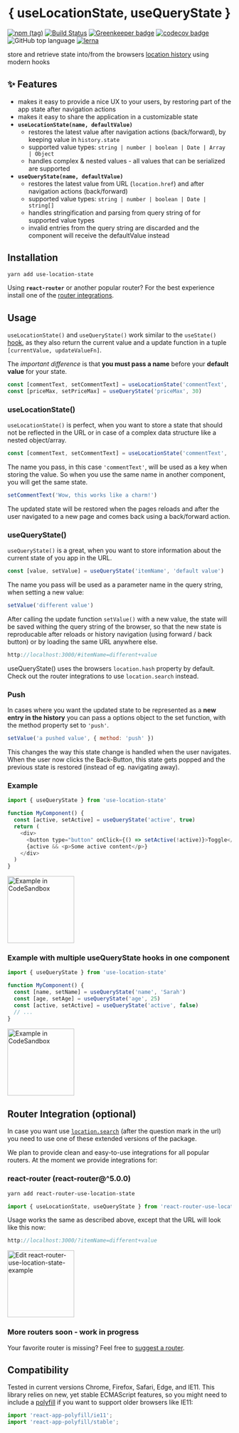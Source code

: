 <h1 style="width: 100%; text-align: center;"> { useLocationState, useQueryState }</h1>

[![npm (tag)](https://img.shields.io/npm/v/use-location-state/latest.svg)](https://www.npmjs.com/package/use-location-state)
[![Build Status](https://travis-ci.com/xiel/use-location-state.svg?branch=master)](https://travis-ci.com/xiel/use-location-state)
[![Greenkeeper badge](https://badges.greenkeeper.io/xiel/use-location-state.svg)](https://greenkeeper.io/)
[![codecov badge](https://img.shields.io/codecov/c/github/xiel/use-location-state/master.svg?color=hotpink)](https://codecov.io/gh/xiel/use-location-state)
![GitHub top language](https://img.shields.io/github/languages/top/xiel/use-location-state.svg)
[![lerna](https://img.shields.io/badge/maintained%20with-lerna-cc00ff.svg)](https://lerna.js.org/)

store and retrieve state into/from the browsers [location history](https://developer.mozilla.org/en-US/docs/Web/API/History) using modern hooks

## ✨ Features

- makes it easy to provide a nice UX to your users, by restoring part of the app state after navigation actions
- makes it easy to share the application in a customizable state
- __`useLocationState(name, defaultValue)`__
  - restores the latest value after navigation actions (back/forward), by keeping value in `history.state`
  - supported value types: `string | number | boolean | Date | Array | Object`
  - handles complex & nested values - all values that can be serialized are supported
- __`useQueryState(name, defaultValue)`__
  - restores the latest value from URL (`location.href`) and after navigation actions (back/forward)
  - supported value types: `string | number | boolean | Date | string[]`
  - handles stringification and parsing from query string of for supported value types
  - invalid entries from the query string are discarded and the component will receive the defaultValue instead

## Installation

```bash
yarn add use-location-state
```

Using __`react-router`__ or another popular router? For the best experience install one of the [router integrations](#router-integration-optional).

## Usage

`useLocationState()` and `useQueryState()` work similar to the `useState()` [hook](https://reactjs.org/docs/hooks-overview.html#state-hook), as they also return the current value and a update function in a tuple `[currentValue, updateValueFn]`. 

The *important difference* is that __you must pass a name__ before your __default value__ for your state.

```javascript
const [commentText, setCommentText] = useLocationState('commentText', '')
const [priceMax, setPriceMax] = useQueryState('priceMax', 30)
```

### useLocationState()

`useLocationState()` is perfect, when you want to store a state that should not be reflected in the URL or in case of a complex data structure like a nested object/array.

```javascript
const [commentText, setCommentText] = useLocationState('commentText', '')
```

The name you pass, in this case `'commentText'`, will be used as a key when storing the value. So when you use the same name in another component, you will get the same state.

```javascript
setCommentText('Wow, this works like a charm!')
```
The updated state will be restored when the pages reloads and after the user navigated to a new page and comes back using a back/forward action.

### useQueryState()

 `useQueryState()` is a great, when you want to store information about the current state of you app in the URL. 

```javascript
const [value, setValue] = useQueryState('itemName', 'default value')
```
The name you pass will be used as a parameter name in the query string, when setting a new value:

```javascript
setValue('different value')
```
After calling the update function `setValue()` with a new value, the state will be saved withing the query string of the browser, so that the new state is reproducable after reloads or history navigation (using forward / back button) or by loading the same URL anywhere else.

```javascript
http://localhost:3000/#itemName=different+value
```

useQueryState() uses the browsers `location.hash` property by default.
Check out the router integrations to use `location.search` instead.

### Push

In cases where you want the updated state to be represented as a __new entry in the history__ you can pass a options object to the set function, with the method property set to `'push'`. 

```javascript
setValue('a pushed value', { method: 'push' })
```

This changes the way this state change is handled when the user navigates. When the user now clicks the Back-Button, this state gets popped and the previous state is restored (instead of eg. navigating away).

### Example
```javascript
import { useQueryState } from 'use-location-state'

function MyComponent() {
  const [active, setActive] = useQueryState('active', true)
  return (
    <div>
      <button type="button" onClick={() => setActive(!active)}>Toggle</button>
      {active && <p>Some active content</p>}
    </div>
  )
}
```
<a href="https://codesandbox.io/embed/zqm4o19yrx">
  <img width="150" alt="Example in CodeSandbox" src="https://codesandbox.io/static/img/play-codesandbox.svg">
</a>


### Example with multiple useQueryState hooks in one component

```javascript
import { useQueryState } from 'use-location-state'

function MyComponent() {
  const [name, setName] = useQueryState('name', 'Sarah')
  const [age, setAge] = useQueryState('age', 25)
  const [active, setActive] = useQueryState('active', false)
  // ...
}
```
<a href="https://codesandbox.io/embed/github/xiel/use-location-state/tree/master/src/examples/use-location-state/?fontsize=14&module=%2Fsrc%2Fpages%2FQueryStateDemo.tsx">
  <img width="150" alt="Example in CodeSandbox" src="https://codesandbox.io/static/img/play-codesandbox.svg">
</a>

## Router Integration (optional)

In case you want use [`location.search`](https://developer.mozilla.org/en-US/docs/Web/API/Location/search) (after the question mark in the url) you need to use one of these extended versions of the package.

We plan to provide clean and easy-to-use integrations for all popular routers. 
At the moment we provide integrations for:

### react-router (react-router@^5.0.0)

```bash
yarn add react-router-use-location-state
```
```javascript
import { useLocationState, useQueryState } from 'react-router-use-location-state'
```
Usage works the same as described above, except that the URL will look like this now:
```javascript
http://localhost:3000/?itemName=different+value
```
<a href="https://codesandbox.io/s/github/xiel/use-location-state/tree/master/src/examples/react-router-use-location-state?fontsize=14&module=%2Fsrc%2Fpages%2FQueryStateDemo.tsx">
  <img width="150" alt="Edit react-router-use-location-state-example" src="https://codesandbox.io/static/img/play-codesandbox.svg">
</a>

### More routers soon - work in progress

Your favorite router is missing? Feel free to [suggest a router](https://github.com/xiel/use-location-state/issues).

## Compatibility

Tested in current versions Chrome, Firefox, Safari, Edge, and IE11. This library relies on new, yet stable ECMAScript features, so you might need to include a [polyfill](https://www.npmjs.com/package/react-app-polyfill#polyfilling-other-language-features) if you want to support older browsers like IE11:

```javascript
import 'react-app-polyfill/ie11';
import 'react-app-polyfill/stable';
```
